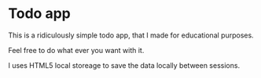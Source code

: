 # Todo app

This is a ridiculously simple todo app, that I made for educational purposes.

Feel free to do what ever you want with it.

I uses HTML5 local storeage to save the data locally between sessions. 
